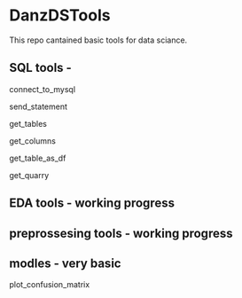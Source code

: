 # DanzDSTools


This repo cantained basic tools for data sciance.

## SQL tools - 
connect_to_mysql

send_statement

get_tables

get_columns

get_table_as_df

get_quarry


## EDA tools - working progress

## preprossesing tools - working progress

## modles - very basic
plot_confusion_matrix
